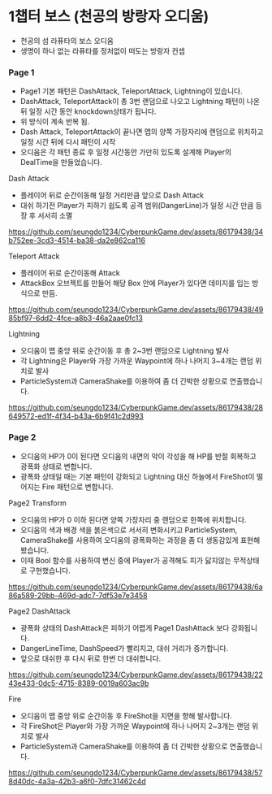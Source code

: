 # 1챕터 보스 (천공의 방랑자 오디움)
* 천공의 섬 라퓨타의 보스 오디움
* 생명이 하나 없는 라퓨타를 정처없이 떠도는 방랑자 컨셉

### Page 1
* Page1 기본 패턴은 DashAttack, TeleportAttack, Lightning이 있습니다.
* DashAttack, TeleportAttack이 총 3번 랜덤으로 나오고 Lightning 패턴이 나온 뒤 일정 시간 동안 knockdown상태가 됩니다.
* 위 방식이 계속 반복 됨.
* Dash Attack, TeleportAttack이 끝나면 맵의 양쪽 가장자리에 랜덤으로 위치하고 일정 시간 뒤에 다시 패턴이 시작
* 오디움은 각 패턴 종료 후 일정 시간동안 가만히 있도록 설계해 Player의 DealTime을 만들었습니다.

Dash Attack
* 플레이어 뒤로 순간이동해 일정 거리만큼 앞으로 Dash Attack
* 대쉬 하기전 Player가 피하기 쉽도록 공격 범위(DangerLine)가 일정 시간 만큼 등장 후 서서히 소멸

https://github.com/seungdo1234/CyberpunkGame.dev/assets/86179438/34b752ee-3cd3-4514-ba38-da2e862ca116

Teleport Attack
* 플레이어 뒤로 순간이동해 Attack
* AttackBox 오브젝트를 만들어 해당 Box 안에 Player가 있다면 데미지를 입는 방식으로 만듬.

https://github.com/seungdo1234/CyberpunkGame.dev/assets/86179438/4985bf97-6dd2-4fce-a8b3-46a2aae0fc13

Lightning
* 오디움이 맵 중앙 위로 순간이동 후 총 2~3번 랜덤으로 Lightning 발사
* 각 Lightning은 Player와 가장 가까운 Waypoint에 하나 나머지 3~4개는 랜덤 위치로 발사
* ParticleSystem과 CameraShake를 이용하여 좀 더 긴박한 상황으로 연출했습니다.

https://github.com/seungdo1234/CyberpunkGame.dev/assets/86179438/28649572-ed1f-4f34-b43a-6b9f41c2d993

### Page 2
* 오디움의 HP가 0이 된다면 오디움의 내면의 악이 각성을 해 HP를 반절 회복하고 광폭화 상태로 변합니다.
* 광폭화 상태일 때는 기본 패턴이 강화되고 Lightning 대신 하늘에서 FireShot이 떨어지는 Fire 패턴으로 변합니다.

Page2 Transform
* 오디움의 HP가 0 이하 된다면 양쪽 가장자리 중 랜덤으로 한쪽에 위치합니다.
* 오디움의 색과 배경 색을 붉은색으로 서서히 변화시키고 ParticleSystem, CameraShake를 사용하여 오디움의 광폭화하는 과정을 좀 더 생동감있게 표현해봤습니다.
* 이때 Bool 함수를 사용하여 변신 중에 Player가 공격해도 피가 닳지않는 무적상태로 구현했습니다.


https://github.com/seungdo1234/CyberpunkGame.dev/assets/86179438/6a86a589-29bb-469d-adc7-7df53e7e3458


Page2 DashAttack
* 광폭화 상태의 DashAttack은 피하기 어렵게 Page1 DashAttack 보다 강화됩니다.
* DangerLineTime, DashSpeed가 빨리지고, 대쉬 거리가 증가합니다.
* 앞으로 대쉬한 후 다시 뒤로 한번 더 대쉬합니다.


https://github.com/seungdo1234/CyberpunkGame.dev/assets/86179438/2243e433-0dc5-4715-8389-0019a603ac9b


Fire
* 오디움이 맵 중앙 위로 순간이동 후 FireShot을 지면을 향해 발사합니다.
* 각 FireShot은 Player와 가장 가까운 Waypoint에 하나 나머지 2~3개는 랜덤 위치로 발사
* ParticleSystem과 CameraShake를 이용하여 좀 더 긴박한 상황으로 연출했습니다.


https://github.com/seungdo1234/CyberpunkGame.dev/assets/86179438/578d40dc-4a3a-42b3-a6f0-7dfc31462c4d



